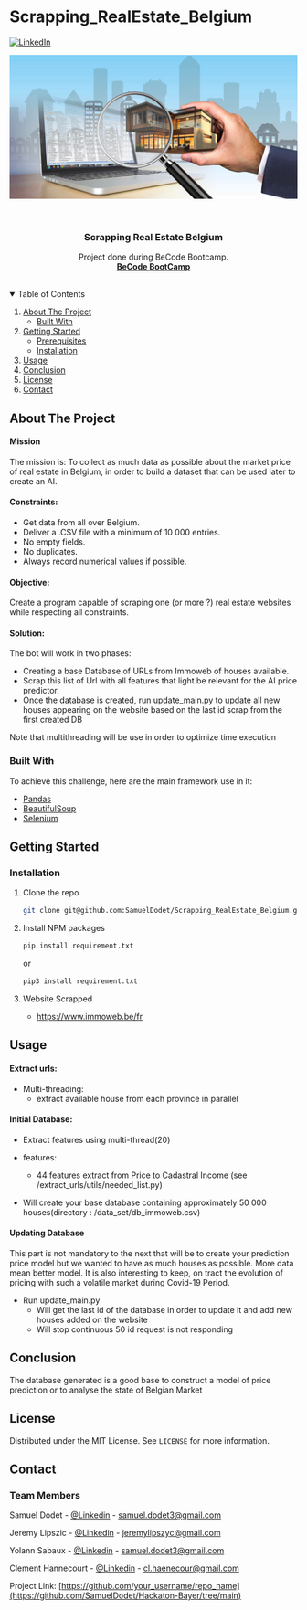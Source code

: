 # Scrapping_RealEstate_Belgium


[![LinkedIn][linkedin-shield]](https://www.linkedin.com/in/samuel-dodet/)


![Logo](https://github.com/SamuelDodet/Scrapping_RealEstate_Belgium/blob/main/image/logo.png)
<!-- PROJECT LOGO -->
<br />
<p align="center">
    

  <h3 align="center">Scrapping Real Estate Belgium</h3>

  <p align="center">
    Project done during BeCode Bootcamp.
    <br />
    <a href="https://becode.org/learn/ai-bootcamp/"><strong> BeCode BootCamp </strong></a>
    <br />
    <br />

  </p>
</p>



<!-- TABLE OF CONTENTS -->
<details open="open">
  <summary>Table of Contents</summary>
  <ol>
    <li>
      <a href="#about-the-project">About The Project</a>
      <ul>
        <li><a href="#built-with">Built With</a></li>
      </ul>
    </li>
    <li>
      <a href="#getting-started">Getting Started</a>
      <ul>
        <li><a href="#prerequisites">Prerequisites</a></li>
        <li><a href="#installation">Installation</a></li>
      </ul>
    </li>
    <li><a href="#usage">Usage</a></li>
    <li><a href="#roadmap">Conclusion</a></li>
    <li><a href="#license">License</a></li>
    <li><a href="#contact">Contact</a></li>
  </ol>
</details>



<!-- ABOUT THE PROJECT -->
## About The Project


#### Mission
The mission is: To collect as much data as possible about the market price of real estate in Belgium, in order to build
a dataset that can be used later to create an AI.

#### Constraints:
- Get data from all over Belgium.
- Deliver a .CSV file with a minimum of 10 000 entries.
- No empty fields.
- No duplicates.
- Always record numerical values if possible.

#### Objective:
Create a program capable of scraping one (or more ?) real estate websites while respecting all constraints.

#### Solution: 

The bot will work in two phases:

- Creating a base Database of URLs from Immoweb of houses available.
- Scrap this list of Url with all features that light be relevant for the AI price predictor.
- Once the database is created, run update_main.py to update all new houses appearing
on the website based on the last id scrap from the first created DB
  
Note that multithreading will be use in order to optimize time execution
  

### Built With

To achieve this challenge, here are the main framework use in it:

* [Pandas](https://pandas.pydata.org/)
* [BeautifulSoup](https://www.crummy.com/software/BeautifulSoup/bs4/doc/)
* [Selenium](https://selenium-python.readthedocs.io/)



<!-- GETTING STARTED -->
## Getting Started



### Installation


1. Clone the repo
   ```sh
   git clone git@github.com:SamuelDodet/Scrapping_RealEstate_Belgium.git
   ```
2. Install NPM packages
   ```sh
   pip install requirement.txt
   ```
   or
   ```sh
   pip3 install requirement.txt
   ```
3. Website Scrapped
   
    * https://www.immoweb.be/fr



<!-- USAGE EXAMPLES -->
## Usage

#### Extract urls:
   * Multi-threading:
     * extract available house from each province in parallel
    
#### Initial Database:
  * Extract features  using multi-thread(20)
    
  * features: 
      * 44 features extract from Price to Cadastral Income (see /extract_urls/utils/needed_list.py)
* Will create your base database containing approximately 50 000 houses(directory : /data_set/db_immoweb.csv)

#### Updating Database

This part is not mandatory to the next that will be to create your prediction price model but we wanted
to have as much houses as possible. More data mean better model. It is also interesting
to keep, on tract the evolution of pricing with such a volatile market during Covid-19 Period.

   * Run update_main.py
     * Will get the last id of the database in order to update it and add new houses added on the website
      * Will stop continuous 50 id request is not responding
    


<!-- ROADMAP -->
## Conclusion

The database generated is a good base to construct a model of price prediction or 
to analyse the state of Belgian Market




<!-- LICENSE -->
## License

Distributed under the MIT License. See `LICENSE` for more information.



<!-- CONTACT -->
## Contact

### Team Members
Samuel Dodet - [@Linkedin](https://www.linkedin.com/in/samuel-dodet/) - samuel.dodet3@gmail.com

Jeremy Lipszic - [@Linkedin](https://www.linkedin.com/in/jeremy-lipszyc/) - jeremylipszyc@gmail.com

Yolann Sabaux - [@Linkedin](https://www.linkedin.com/in/samuel-dodet/) - samuel.dodet3@gmail.com

Clement Hannecourt - [@Linkedin](https://www.linkedin.com/in/haenecour/) - cl.haenecour@gmail.com

Project Link: [https://github.com/your_username/repo_name](https://github.com/SamuelDodet/Hackaton-Bayer/tree/main)

[linkedin-shield]: https://img.shields.io/badge/-LinkedIn-black.svg?style=for-the-badge&logo=linkedin&colorB=555
